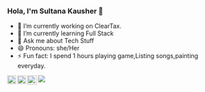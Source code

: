 ### Hola, I'm Sultana Kausher 👋
- 🔭 I’m currently working on ClearTax.
- 🌱 I’m currently learning Full Stack 
- 💬 Ask me about Tech Stuff
- 😄 Pronouns: she/Her
- ⚡ Fun fact: I spend 1 hours playing game,Listing songs,painting everyday.
<img src="https://github-readme-stats.vercel.app/api?username=SultanaKausher&&show_icons=true&title_color=ffffff&icon_color=bb2acf&text_color=daf7dc&bg_color=151515">

<a href="https://www.linkedin.com/in/sultana79/">
                      <img align="left" alt="Sultana's Linkdein" width="20px" src="https://cdn.jsdelivr.net/npm/simple-icons@v3/icons/linkedin.svg" />
                       </a>
                      <a href="https://www.facebook.com/sultana.siddiqui.9235">
                     <img align="left" alt="Sultana's Facebook" width="20px" src="https://cdn.jsdelivr.net/npm/simple-icons@v3/icons/facebook.svg" />
                      </a>
                        <a href="https://www.instagram.com/">
                    <img align="left" alt="Sultana's Instagram" width="22px" src="https://cdn.jsdelivr.net/npm/simple-icons@v3/icons/instagram.svg" />
                        </a>
